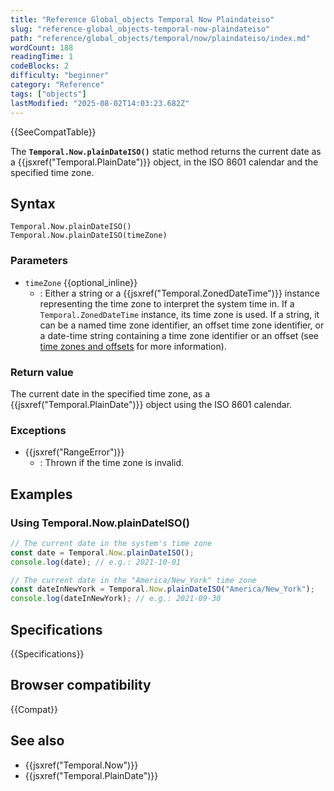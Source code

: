 ```yaml
---
title: "Reference Global_objects Temporal Now Plaindateiso"
slug: "reference-global_objects-temporal-now-plaindateiso"
path: "reference/global_objects/temporal/now/plaindateiso/index.md"
wordCount: 188
readingTime: 1
codeBlocks: 2
difficulty: "beginner"
category: "Reference"
tags: ["objects"]
lastModified: "2025-08-02T14:03:23.682Z"
---
```



{{SeeCompatTable}}

The **`Temporal.Now.plainDateISO()`** static method returns the current date as a {{jsxref("Temporal.PlainDate")}} object, in the ISO 8601 calendar and the specified time zone.

## Syntax

```js-nolint
Temporal.Now.plainDateISO()
Temporal.Now.plainDateISO(timeZone)
```

### Parameters

- `timeZone` {{optional_inline}}
  - : Either a string or a {{jsxref("Temporal.ZonedDateTime")}} instance representing the time zone to interpret the system time in. If a `Temporal.ZonedDateTime` instance, its time zone is used. If a string, it can be a named time zone identifier, an offset time zone identifier, or a date-time string containing a time zone identifier or an offset (see [time zones and offsets](/en-US/docs/Web/JavaScript/Reference/Global_Objects/Temporal/ZonedDateTime#time_zones_and_offsets) for more information).

### Return value

The current date in the specified time zone, as a {{jsxref("Temporal.PlainDate")}} object using the ISO 8601 calendar.

### Exceptions

- {{jsxref("RangeError")}}
  - : Thrown if the time zone is invalid.

## Examples

### Using Temporal.Now.plainDateISO()

```js
// The current date in the system's time zone
const date = Temporal.Now.plainDateISO();
console.log(date); // e.g.: 2021-10-01

// The current date in the "America/New_York" time zone
const dateInNewYork = Temporal.Now.plainDateISO("America/New_York");
console.log(dateInNewYork); // e.g.: 2021-09-30
```

## Specifications

{{Specifications}}

## Browser compatibility

{{Compat}}

## See also

- {{jsxref("Temporal.Now")}}
- {{jsxref("Temporal.PlainDate")}}
